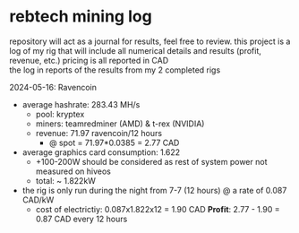 # rebtech mining log 

repository will act as a journal for results, feel free to review.
this project is a log of my rig that will include all numerical details and results (profit, revenue, etc.)
pricing is all reported in CAD  
the log in reports of the results from my 2 completed rigs

2024-05-16: Ravencoin 
- average hashrate: 283.43 MH/s
  - pool: kryptex
  - miners: teamredminer (AMD) & t-rex (NVIDIA)
  - revenue: 71.97 ravencoin/12 hours
    - @ spot = 71.97*0.0385 = 2.77 CAD
- average graphics card consumption: 1.622
  - +100-200W should be considered as rest of system power not measured on hiveos
  - total: ~ 1.822kW
- the rig is only run during the night from 7-7 (12 hours) @ a rate of 0.087 CAD/kW
  - cost of electrictiy: 0.087x1.822x12 = 1.90 CAD
**Profit**: 2.77 - 1.90 = 0.87 CAD every 12 hours



